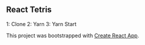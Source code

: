 

## React Tetris
1: Clone
2: Yarn
3: Yarn Start

This project was bootstrapped with [Create React App](https://github.com/facebook/create-react-app).
